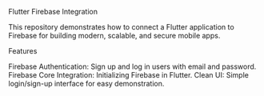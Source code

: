 Flutter Firebase Integration

This repository demonstrates how to connect a Flutter application to Firebase for building modern, scalable, and secure mobile apps.

Features

Firebase Authentication: Sign up and log in users with email and password.
Firebase Core Integration: Initializing Firebase in Flutter.
Clean UI: Simple login/sign-up interface for easy demonstration.
